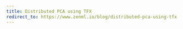 ```yaml
---
title: Distributed PCA using TFX
redirect_to: https://www.zenml.io/blog/distributed-pca-using-tfx
---
```

